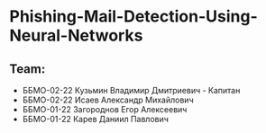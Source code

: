 # Phishing-Mail-Detection-Using-Neural-Networks
## Team:
- ББМО-02-22 Кузьмин Владимир Дмитриевич - Капитан
- ББМО-02-22 Исаев Александр Михайлович
- ББМО-01-22 Загороднов Егор Алексеевич
- ББМО-01-22 Карев Даниил Павлович
